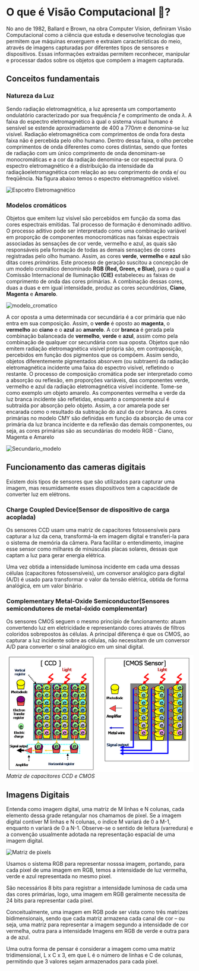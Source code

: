 
# O que é Visão Computacional :thinking:?

No ano de 1982, Ballard e Brown, na obra Computer Vision, definiram Visão Computacional como a ciência que estuda e desenvolve tecnologias que permitem que máquinas enxerguem e extraiam características do meio, através de imagens capturadas por diferentes tipos de sensores e dispositivos. Essas informações extraídas permitem reconhecer, manipular e processar dados sobre os objetos que compõem a imagem capturada.

## Conceitos fundamentais

### Natureza da Luz

Sendo radiação eletromagnética, a luz apresenta um comportamento ondulatório caracterizado por sua frequência $f$ e comprimento de onda $λ$. A faixa do espectro eletromagnético à qual o sistema visual humano é sensível se estende aproximadamente de $400$ a $770 nm$ e denomina-se luz visível. Radiação eletromagnética com comprimentos de onda fora desta faixa não é percebida pelo olho humano. Dentro dessa faixa, o olho percebe comprimentos de onda diferentes como cores distintas, sendo que fontes de radiação com um único comprimento de onda denominam-se monocromáticas e a cor da radiação denomina-se cor espectral pura. O espectro eletromagnético é a distribuição da intensidade da radiaçãoeletromagnética com relação ao seu comprimento de onda e/ ou freqüência. Na figura abaixo temos o espectro eletromagnético visível.

![Espcetro Eletromagnético](Imagens/espectro_eletromagnetico.png)

### Modelos cromáticos

Objetos que emitem luz visível são percebidos em função da soma das cores espectrais emitidas. Tal processo de formação é denominado aditivo. O processo aditivo pode ser interpretado como uma combinação variável em proporção de componentes monocromáticas nas faixas espectrais associadas às sensações de cor verde, vermelho e azul, as quais são responsáveis pela formação de todas as demais sensações de cores registradas pelo olho humano. Assim, as cores **verde**, **vermelho** e **azul** são ditas cores *primárias*. Este processo de geração suscitou a concepção de um modelo cromático denominado **RGB (Red, Green, e Blue)**, para o qual a Comissão Internacional de Iluminação **(CIE)** estabeleceu as faixas de comprimento de onda das cores primárias. A combinação dessas cores, duas a duas e em igual intensidade, produz as cores *secundárias*, **Ciano**, **Magenta** e **Amarelo**.

<img src="Imagens/Cromatico_modelo.png" alt="modelo_cromatico" width="500"/>

A cor oposta a uma determinada cor secundária é a cor primária que não entra em sua composição. Assim, o **verde** é oposto ao **magenta**, o **vermelho** ao **ciano** e o **azul** ao **amarelo**. A cor **branca** é gerada pela combinação balanceada de **vermelho**, **verde** e **azul**, assim como pela combinação de qualquer cor secundária com sua oposta. Objetos que não emitem radiação eletromagnética visível própria são, em contraposição, percebidos em função dos pigmentos que os compõem. Assim sendo, objetos diferentemente pigmentados absorvem (ou
subtraem) da radiação eletromagnética incidente uma faixa do espectro visível, refletindo o
restante. O processo de composição cromática pode ser interpretado como a absorção ou
reflexão, em proporções variáveis, das componentes verde, vermelho e azul da radiação
eletromagnética visível incidente. Tome-se como exemplo um objeto amarelo. As componentes
vermelha e verde da luz branca incidente são refletidas, enquanto a componente azul é subtraída
por absorção pelo objeto. Assim, a cor amarela pode ser encarada como o resultado da subtração
do azul da cor branca. As cores primárias no modelo CMY são definidas em função da
absorção de uma cor primária da luz branca incidente e da reflexão das demais
componentes, ou seja, as cores primárias são as secundárias do modelo RGB - Ciano,
Magenta e Amarelo

<img src="Imagens/Secundario_modelo.png" alt="Secundario_modelo" width="500"/>

## Funcionamento das cameras digitais

Existem dois tipos de sensores que são utilizados para capturar uma imagem, mas resumidamente esses dispositivos tem a capacidade de converter luz em elétrons.

### Charge Coupled Device(Sensor de dispositivo de carga acoplada)

Os sensores CCD usam uma matriz de capacitores fotossensíveis para capturar a luz da cena, transformá-la em imagem digital e transferi-la para o sistema de memória da câmera. Para facilitar o entendimento, imagine esse sensor como milhares de minúsculas placas solares, dessas que captam a luz para gerar energia elétrica.

Uma vez obtida a intensidade luminosa incidente em cada uma dessas células (capacitores fotossensíveis), um conversor analógico para digital (A/D) é usado para transformar o valor da tensão elétrica, obtida de forma analógica, em um valor binário.

### Complementary Metal-Oxide Semiconductor(Sensores semicondutores de metal-óxido complementar)

Os sensores CMOS seguem o mesmo princípio de funcionamento: atuam convertendo luz em eletricidade e representando cores através de filtros coloridos sobrepostos às células. A principal diferença é que os CMOS, ao capturar a luz incidente sobre as células, não necessitam de um conversor A/D para converter o sinal analógico em um sinal digital.

!['Minha Imagem'](VisaoComp/Imagens/matriz_ccd.png)  
*Matriz de capacitores CCD e CMOS*
## Imagens Digitais

Entenda como imagem digital, uma matriz de M linhas e N colunas, cada elemento dessa grade retangular nos chamamos de pixel. Se a imagem digital contiver M linhas e N colunas, o índice M
variará de 0 a M-1, enquanto n variará de 0 a N-1. Observe-se o sentido de leitura (varredura)
e a convenção usualmente adotada na representação espacial de uma imagem digital.

<img src="Imagens/Matriz_piexels.png" alt="Matriz de pixels" width="500"/>

Usamos o sistema RGB para representar nosssa imagem, portando, para cada pixel de uma imagem em RGB, temos a intensidade de luz vermelha, verde e azul representada no
mesmo pixel.  

São necessários 8 bits  para  registrar a intensidade luminosa de cada uma das cores primárias, logo, uma imagem em
RGB geralmente necessita de 24 bits para representar cada pixel.  

Conceitualmente,  uma imagem  em  RGB  pode  ser  vista  como três  matrizes  bidimensionais,  sendo  que  cada  matriz  armazena cada canal de cor – ou seja, uma matriz para representar a imagem
segundo  a intensidade  de  cor  vermelha,  outra  para  a intensidade Imagens em RGB
de verde e outra para a de azul.

Uma outra forma de pensar é considerar a imagem como uma matriz tridimensional, L x C x 3, em que L é o número de linhas e
C  de  colunas, permitindo que 3 valores  sejam  armazenados para cada pixel.


